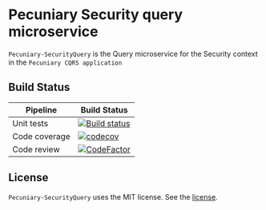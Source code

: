 # Pecuniary Security query microservice

`Pecuniary-SecurityQuery` is the Query microservice for the Security context in the `Pecuniary CQRS application`

## Build Status

Pipeline | Build Status
-|-
Unit tests | [![Build status](https://ci.appveyor.com/api/projects/status/in23ydmkones633w?svg=true)](https://ci.appveyor.com/project/eric-bach/pecuniary-securityquery)
Code coverage | [![codecov](https://codecov.io/gh/eric-bach/Pecuniary-SecurityQuery/branch/master/graph/badge.svg)](https://codecov.io/gh/eric-bach/Pecuniary-SecurityQuery)
Code review | [![CodeFactor](https://www.codefactor.io/repository/github/eric-bach/pecuniary-securityQuery/badge)](https://www.codefactor.io/repository/github/eric-bach/pecuniary-securityquery)

## License

`Pecuniary-SecurityQuery` uses the MIT license. See the [license](https://github.com/eric-bach/Pecuniary-SecurityQuery/blob/master/LICENSE).